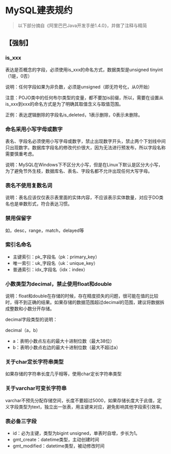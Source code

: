 # MySQL建表规约

> 以下部分摘自《阿里巴巴Java开发手册1.4.0》，并做了注释与精简

## 【强制】

### is_xxx

表达是否概念的字段，必须使用is_xxx的命名方式，数据类型是unsigned tinyint（1是，0否）

说明：任何字段如果为非负数，必须是unsigned（即无符号化，从0开始）

注意：POJO类中的任何布尔类型的变量，都不要加is前缀，所以，需要在<resultMap>设置从is_xxx到xxx的命名方式是为了明确其取值含义与取值范围。

正例：表达逻辑删除的字段名is_deleted，1表示删除，0表示未删除。

### 命名采用小写字母或数字

表名、字段名必须使用小写字母或数字，禁止出现数字开头，禁止两个下划线中间只出现数字。数据库字段名的修改代价很大，因为无法进行预发布，所以字段名称需要慎重考虑。

说明：MySQL在Windows下不区分大小写，但是在Linux下默认是区分大小写，为了避免节外生枝，数据库名、表名、字段名都不允许出现任何大写字母。

### 表名不使用复数名词

说明：表名应该仅仅表示表里面的实体内容，不应该表示实体数量，对应于DO类名也是单数形式，符合表达习惯。

### 禁用保留字

如，desc，range，match，delayed等

### 索引名命名

* 主键索引：pk_字段名（pk：primary_key）
* 唯一索引：uk_字段名（uk：unique_key）
* 普通索引：idx_字段名（idx：index）

### 小数类型为decimal，禁止使用float和double

说明：float和double在存储的时候，存在精度损失的问题，很可能在值的比较时，得不到正确的结果。如果存储的数据范围超过decimal的范围，建议将数据拆成整数和小数分开存储。

decimal字段类型的说明：

decimal（a，b）

* a：表明小数点左右的最大十进制位数（最大38位）
* b：表明小数点右边的最大十进制位数（最大不超过a）

### 关于char定长字符串类型

如果存储的字符串长度几乎相等，使用char定长字符串类型

### 关于varchar可变长字符串

varchar不预先分配存储空间，长度不要超过5000，如果存储长度大于此值，定义字段类型为text，独立出一张表，用主键来对应，避免影响其他字段索引效率。

### 表必备三字段

* id：必为主键，类型为bigint unsigned，单表时自增，步长为1。
* gmt_create：datetime类型，主动创建时间
* gmt_modified：datetime类型，被动修改时间